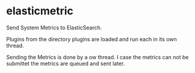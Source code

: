 elasticmetric
=============

Send System Metrics to ElasticSearch. 

Plugins from the directory plugins are loaded and run each in its own thread.

Sending the Metrics is done by a ow thread. I case the metrics can not be submittet the metrics are queued and sent later.
